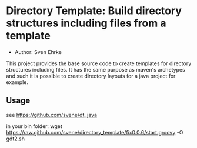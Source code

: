 Directory Template: Build directory structures including files from a template
===============================================================================

* Author: Sven Ehrke

This project provides the base source code to create templates for directory
structures including files. It has the same purpose as maven's archetypes and
such it is possible to create directory layouts for a java project for example.

Usage
-----
see https://github.com/svene/dt_java

in your bin folder:
wget https://raw.github.com/svene/directory_template/fix0.0.6/start.groovy -O gdt2.sh


